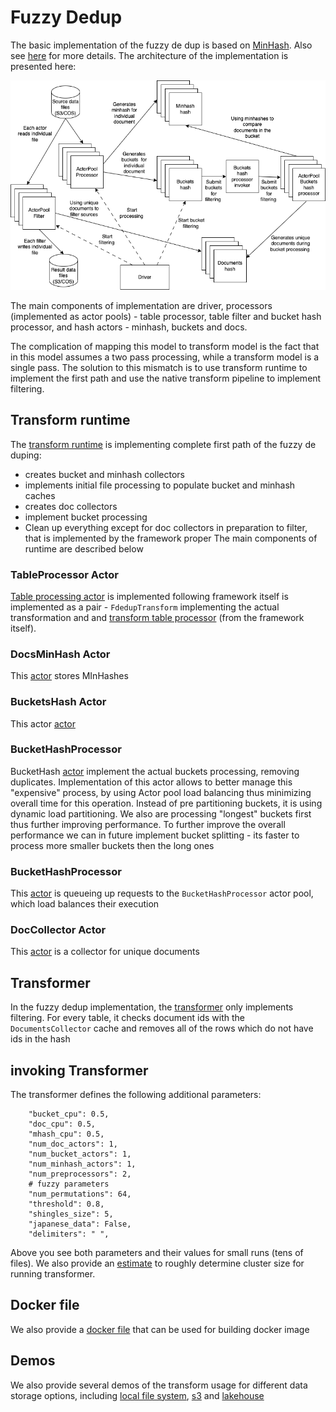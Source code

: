 # Fuzzy Dedup

The basic implementation of the fuzzy de dup is based on [MinHash](https://en.wikipedia.org/wiki/MinHash). Also see
[here](http://infolab.stanford.edu/~ullman/mmds/ch3n.pdf) for more details. The architecture of the implementation is presented here:

![](fuzzy.png)

The main components of implementation are driver, processors (implemented as actor pools) - table processor, table 
filter and bucket hash processor, and hash actors - minhash, buckets and docs. 

The complication of mapping this model to transform model is the fact that in this model assumes a two pass processing, 
while a transform model is a single pass. The solution to this mismatch is to use transform runtime to implement the 
first path and use the native transform pipeline to implement filtering.

## Transform runtime
The [transform runtime](../src/fdedup_transform.py) is implementing complete first path of the fuzzy de duping:
* creates bucket and minhash collectors
* implements initial file processing to populate bucket and minhash caches
* creates doc collectors 
* implement bucket processing
* Clean up everything except for doc collectors in preparation to filter, that is implemented by the framework proper
The main components of runtime are described below

### TableProcessor Actor

[Table processing actor](../src/fdedup_transform.py) is implemented following framework itself is implemented as a pair -
`FdedupTransform` implementing the actual transformation and and 
[transform table processor](../../../../data-processing-lib/src/data_processing/ray/transform_table_processor.py) 
(from the framework itself).

### DocsMinHash Actor

This [actor](../src/fdedup_support.py) stores MInHashes

### BucketsHash Actor

This actor [actor](../src/fdedup_support.py)

### BucketHashProcessor

BucketHash [actor](../src/fdedup_support.py) implement the actual buckets processing, removing duplicates. 
Implementation of this actor allows to better manage this "expensive" process, by using Actor pool load balancing
thus minimizing overall time for this operation. Instead of pre partitioning buckets, it is using dynamic load
partitioning. We also are processing "longest" buckets first thus further improving performance. To further improve
the overall performance we can in future implement bucket splitting - its faster to process more smaller buckets 
then the long ones

### BucketHashProcessor

This [actor](../src/fdedup_support.py) is queueing up requests to the `BucketHashProcessor` actor pool, which load 
balances their execution

### DocCollector Actor

This [actor](../src/fdedup_support.py) is a collector for unique documents

## Transformer

In the fuzzy dedup implementation, the [transformer](../src/fdedup_transform.py) only implements filtering. For every
table, it checks document ids with the `DocumentsCollector` cache and removes all of the rows which do not have ids in 
the hash 

## invoking Transformer

The transformer defines the following additional parameters:

```shell
    "bucket_cpu": 0.5,
    "doc_cpu": 0.5,
    "mhash_cpu": 0.5,
    "num_doc_actors": 1,
    "num_bucket_actors": 1,
    "num_minhash_actors": 1,
    "num_preprocessors": 2,
    # fuzzy parameters
    "num_permutations": 64,
    "threshold": 0.8,
    "shingles_size": 5,
    "japanese_data": False,
    "delimiters": " ",
```
Above you see both parameters and their values for small runs (tens of files). We also provide an 
[estimate](../src/cluster_estimator.py) to roughly determine cluster size for running transformer.

## Docker file

We also provide a [docker file](../Dockerfile) that can be used for building docker image

## Demos

We also provide several demos of the transform usage for different data storage options, including
[local file system](../src/fdedup_local.py), [s3](../src/fdedup_s3.py) and [lakehouse](../src/fdedup_lakehouse.py)